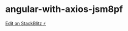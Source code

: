 # angular-with-axios-jsm8pf

[Edit on StackBlitz ⚡️](https://stackblitz.com/edit/angular-with-axios-jsm8pf)